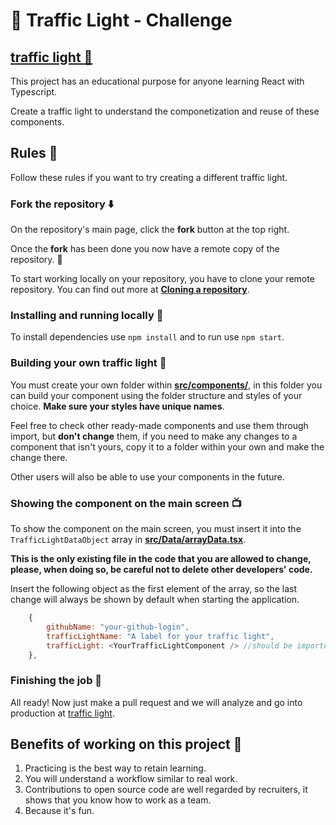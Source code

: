 # :vertical_traffic_light: Traffic Light - Challenge

## [traffic light :traffic_light:](https://trafic-lights-snowy.vercel.app/)

This project has an educational purpose for anyone learning React with Typescript.

Create a traffic light to understand the componetization and reuse of these components.


## Rules :page_with_curl:

Follow these rules if you want to try creating a different traffic light.


### Fork the repository :arrow_down:

On the repository's main page, click the **fork** button at the top right.

Once the **fork** has been done you now have a remote copy of the repository. :partying_face:

To start working locally on your repository, you have to clone your remote repository. You can find out more at [**Cloning a repository**](https://docs.github.com/en/repositories/creating-and-managing-repositories/cloning-a-repository).


### Installing and running locally :runner:

To install dependencies use `npm install` and to run use `npm start`.


### Building your own traffic light :hammer:

You must create your own folder within [**src/components/**](src/components), in this folder you can build your component using the folder structure and styles of your choice. **Make sure your styles have unique names**.

Feel free to check other ready-made components and use them through import, but **don't change** them, if you need to make any changes to a component that isn't yours, copy it to a folder within your own and make the change there.

Other users will also be able to use your components in the future.


### Showing the component on the main screen :tv:

To show the component on the main screen, you must insert it into the `TrafficLightDataObject` array in [**src/Data/arrayData.tsx**](src/Data/arrayData.tsx).

**This is the only existing file in the code that you are allowed to change, please, when doing so, be careful not to delete other developers' code.**

Insert the following object as the first element of the array, so the last change will always be shown by default when starting the application.

```js
    {
        githubName: "your-github-login",
        trafficLightName: "A label for your traffic light",
        trafficLight: <YourTrafficLightComponent /> //should be imported,
    },

```

### Finishing the job :checkered_flag:

All ready! Now just make a pull request and we will analyze and go into production at [traffic light](https://trafic-lights-snowy.vercel.app/).


## Benefits of working on this project :rocket:

1. Practicing is the best way to retain learning.
2. You will understand a workflow similar to real work.
3. Contributions to open source code are well regarded by recruiters, it shows that you know how to work as a team.
4. Because it's fun.
